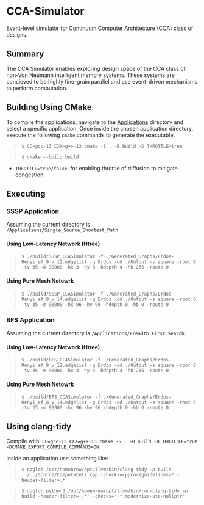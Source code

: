 # CCA-Simulator
Event-level simulator for [Continuum Computer Architecture (CCA)](https://superfri.org/index.php/superfri/article/view/188) class of designs.

## Summary
The CCA Simulator enables exploring design space of the CCA class of non-Von Neumann intelligent memory systems. These systems are concieved to be highly fine-grain parallel and use event-driven mechanisms to perform computation.

## Building Using CMake
To compile the applications, navigate to the [Applications](/Applications) directory and select a specific application. Once inside the chosen application directory, execute the following `cmake` commands to generate the executable.
> `$ CC=gcc-13 CXX=g++-13 cmake -S . -B build -D THROTTLE=true`

> `$ cmake --build build`

- `THROTTLE=true/false`: for enabling throttle of diffusion to mitigate congestion.

## Executing
### SSSP Application
Assuming the current directory is `/Applications/Single_Source_Shortest_Path`
#### Using Low-Latency Network (Htree)
> `$ ./build/SSSP_CCASimulator -f ./Generated_Graphs/Erdos-Renyi_ef_9_v_12.edgelist -g Erdos -od ./Output -s square -root 0 -tv 35 -m 90000 -hx 3 -hy 3 -hdepth 4 -hb 256 -route 0`

#### Using Pure Mesh Netowrk
> `$ ./build/SSSP_CCASimulator -f ./Generated_Graphs/Erdos-Renyi_ef_8_v_14.edgelist -g Erdos -od ./Output -s square -root 0 -tv 35 -m 90000 -hx 96 -hy 96 -hdepth 0 -hb 0 -route 0`

### BFS Application
Assuming the current directory is `/Applications/Breadth_First_Search`
#### Using Low-Latency Network (Htree)
> `$ ./build/BFS_CCASimulator -f ./Generated_Graphs/Erdos-Renyi_ef_9_v_12.edgelist -g Erdos -od ./Output -s square -root 0 -tv 35 -m 90000 -hx 3 -hy 3 -hdepth 4 -hb 256 -route 0`

#### Using Pure Mesh Netowrk
> `$ ./build/BFS_CCASimulator -f ./Generated_Graphs/Erdos-Renyi_ef_8_v_14.edgelist -g Erdos -od ./Output -s square -root 0 -tv 35 -m 90000 -hx 96 -hy 96 -hdepth 0 -hb 0 -route 0`

## Using clang-tidy
Compile with: `CC=gcc-13 CXX=g++-13 cmake -S . -B build -D THROTTLE=true -DCMAKE_EXPORT_COMPILE_COMMANDS=ON`

Inside an application use something like:
> `$ noglob /opt/homebrew/opt/llvm/bin/clang-tidy -p build ../../Source/ComputeCell.cpp -checks=cppcoreguidelines-* -header-filter=.*`

> `$ noglob python3 /opt/homebrew/opt/llvm/bin/run-clang-tidy -p build -header-filter='.*' -checks='-*,modernize-use-nullptr'`
